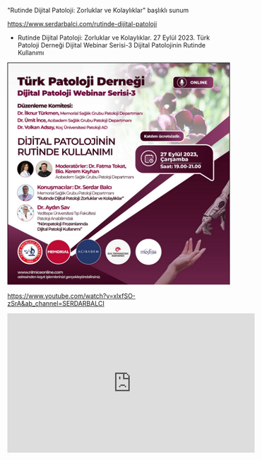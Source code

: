 "Rutinde Dijital Patoloji: Zorluklar ve Kolaylıklar" başlıklı sunum


https://www.serdarbalci.com/rutinde-dijital-patoloji

- Rutinde Dijital Patoloji: Zorluklar ve Kolaylıklar. 27 Eylül 2023. Türk Patoloji Derneği Dijital Webinar Serisi-3 Dijital Patolojinin Rutinde Kullanımı

![](./media/dijital-patoloji-webinar-3.png)

<https://www.youtube.com/watch?v=xlxfSO-zSrA&ab_channel=SERDARBALCI>

<iframe width="560" height="315" src="https://www.youtube.com/embed/xlxfSO-zSrA?si=1KMzMEpV93tBUV26" title="YouTube video player" frameborder="0" allow="accelerometer; autoplay; clipboard-write; encrypted-media; gyroscope; picture-in-picture; web-share" allowfullscreen></iframe>


